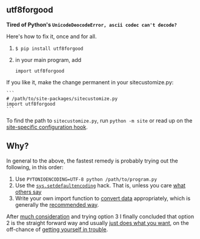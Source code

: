 utf8forgood
-----------

**Tired of Python's `UnicodeDeocodeError, ascii codec can't decode?`**

Here's how to fix it, once and for all.

1. `$ pip install utf8forgood`
2. in your main program, add

    ```
    import utf8forgood
    ```
If you like it, make the change permanent in your sitecustomize.py:

    ```
    # /path/to/site-packages/sitecustomize.py
    import utf8forgood
    ```

To find the path to `sitecustomize.py`, run `python -m site` or read up on
the [site-specific configuration hook][8].

Why?
----

In general to the above, the fastest remedy is probably trying out the following, in this order:

1. Use `PYTONIOENCODING=UTF-8 python /path/to/program.py`
2. Use the [`sys.setdefaultencoding`][1] hack. That is, unless you care [what others say][2]
3. Write your own import function to [convert data][3] appropriately, which is generally the [recommended way][4].

After [much consideration][7] and trying option 3 I finally concluded that option 2
is the straight forward way and usually [just does what you want][5], on the off-chance of [getting yourself in trouble][6].

  [1]: http://stackoverflow.com/a/17628350/890242
  [2]: http://stackoverflow.com/questions/28657010/dangers-of-sys-setdefaultencodingutf-8
  [3]: http://stackoverflow.com/a/28760303/890242
  [4]: http://stackoverflow.com/a/34378962/890242
  [5]: http://stackoverflow.com/a/29558302/890242
  [6]: http://stackoverflow.com/a/29561747/890242
  [7]: http://stackoverflow.com/a/27745947/890242
  [8]: https://docs.python.org/2/library/site.html
